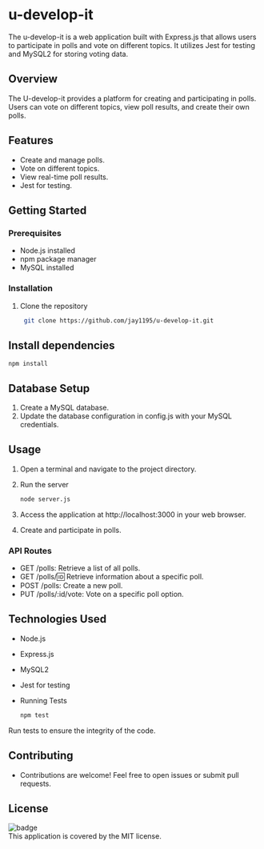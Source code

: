 # u-develop-it

The u-develop-it is a web application built with Express.js that allows users to participate in polls and vote on different topics. It utilizes Jest for testing and MySQL2 for storing voting data.

## Overview

The U-develop-it provides a platform for creating and participating in polls. Users can vote on different topics, view poll results, and create their own polls.

## Features

- Create and manage polls.
- Vote on different topics.
- View real-time poll results.
- Jest for testing.

## Getting Started

### Prerequisites

- Node.js installed
- npm package manager
- MySQL installed

### Installation

1. Clone the repository
   
   ```bash
    git clone https://github.com/jay1195/u-develop-it.git
   
## Install dependencies
    npm install

## Database Setup
1. Create a MySQL database.
2. Update the database configuration in config.js with your MySQL credentials.

## Usage
1. Open a terminal and navigate to the project directory.
2. Run the server
   
   ```bash
   node server.js

3. Access the application at http://localhost:3000 in your web browser.
4. Create and participate in polls.
   
### API Routes
- GET /polls: Retrieve a list of all polls.
- GET /polls/:id: Retrieve information about a specific poll.
- POST /polls: Create a new poll.
- PUT /polls/:id/vote: Vote on a specific poll option.
  
## Technologies Used
- Node.js
- Express.js
- MySQL2
- Jest for testing
- Running Tests
  
  ````bash
  npm test
  
Run tests to ensure the integrity of the code.

## Contributing
- Contributions are welcome! Feel free to open issues or submit pull requests.

## License
![badge](https://img.shields.io/badge/license-MIT-brightgreen)
<br />
This application is covered by the MIT license. 
